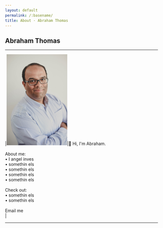 ```yaml
---
layout: default
permalink: /:basename/
title: About · Abraham Thomas
---
```


## Abraham Thomas

----


|<img style="width:200px" src="/assets/img/Abraham-Thomas.jpg">|👋 Hi, I'm Abraham.<br/><br/>About me:<br/>• I angel inves<br/>• somethin els<br/>• somethin els<br/>• somethin els<br/>• somethin els<br/><br/>Check out:<br/>• somethin els<br/>• somethin els<br/><br/>Email me<br/>|


----
